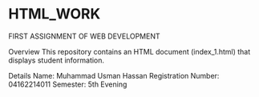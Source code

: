 # HTML_WORK
FIRST ASSIGNMENT OF WEB DEVELOPMENT

Overview
This repository contains an HTML document (index_1.html) that displays student information.

Details
Name: Muhammad Usman Hassan
Registration Number: 04162214011
Semester: 5th Evening
